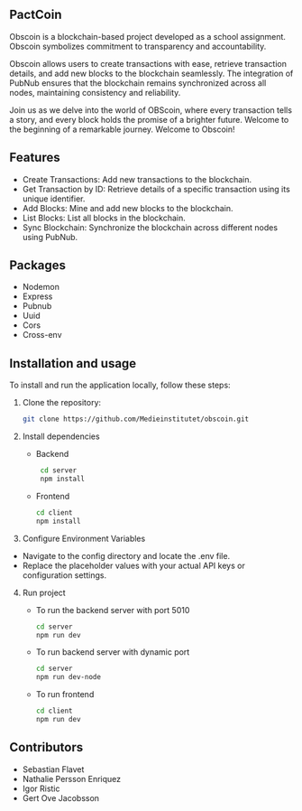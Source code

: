 ## PactCoin

Obscoin is a blockchain-based project developed as a school assignment. Obscoin symbolizes commitment to transparency and accountability.

Obscoin allows users to create transactions with ease, retrieve transaction details, and add new blocks to the blockchain seamlessly. The integration of PubNub ensures that the blockchain remains synchronized across all nodes, maintaining consistency and reliability.

Join us as we delve into the world of OBScoin, where every transaction tells a story, and every block holds the promise of a brighter future. Welcome to the beginning of a remarkable journey. Welcome to Obscoin!

## Features

- Create Transactions: Add new transactions to the blockchain.
- Get Transaction by ID: Retrieve details of a specific transaction using its unique identifier.
- Add Blocks: Mine and add new blocks to the blockchain.
- List Blocks: List all blocks in the blockchain.
- Sync Blockchain: Synchronize the blockchain across different nodes using PubNub.

## Packages

- Nodemon
- Express
- Pubnub
- Uuid
- Cors
- Cross-env

## Installation and usage

To install and run the application locally, follow these steps:

1. Clone the repository:

   ```bash
   git clone https://github.com/Medieinstitutet/obscoin.git

   ```

2. Install dependencies

   - Backend

     ```bash
      cd server
      npm install

     ```

   - Frontend
     ```bash
     cd client
     npm install
     ```

3. Configure Environment Variables

- Navigate to the config directory and locate the .env file.
- Replace the placeholder values with your actual API keys or configuration settings.

4.  Run project

    - To run the backend server with port 5010

      ```bash
      cd server
      npm run dev

      ```

    - To run backend server with dynamic port

      ```bash
      cd server
      npm run dev-node

      ```

    - To run frontend
      ```bash
      cd client
      npm run dev
      ```

## Contributors

- Sebastian Flavet
- Nathalie Persson Enriquez
- Igor Ristic
- Gert Ove Jacobsson
